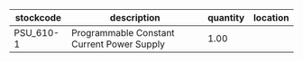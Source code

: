 |stockcode|description|quantity|location|
|---------|-----------|--------|--------|
|PSU_610-1|Programmable Constant Current Power Supply|1.00||
